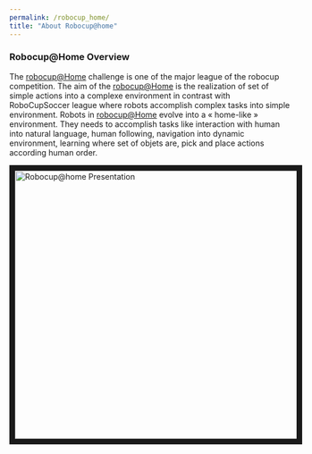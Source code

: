 ```yaml
---
permalink: /robocup_home/
title: "About Robocup@home"
---
```



### Robocup@Home Overview
The [robocup@Home](http://www.robocupathome.org/) challenge is one of the major league of the robocup competition. The aim of the [robocup@Home](http://www.robocupathome.org/) is the realization of set of simple actions into a complexe environment in contrast with RoboCupSoccer league where robots accomplish complex tasks into simple environment.
Robots in [robocup@Home](http://www.robocupathome.org/) evolve into a « home-like » environment. They needs to accomplish tasks like interaction with human into natural language, human following, navigation into dynamic environment, learning where set of objets are,  pick and place actions according human order.

<a href="http://www.youtube.com/watch?feature=player_embedded&v=YpjeNa8BAYg" target="_blank"><img src="http://img.youtube.com/vi/YpjeNa8BAYg/1.jpg" alt="Robocup@home Presentation" width="640" height="480" border="10" /></a>
